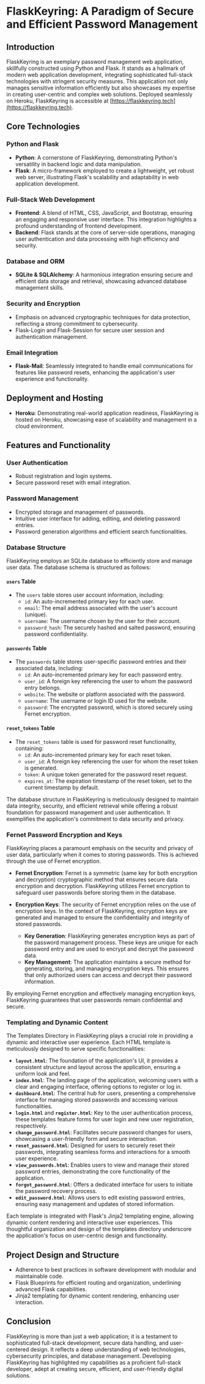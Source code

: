 # FlaskKeyring: A Paradigm of Secure and Efficient Password Management

## Introduction

FlaskKeyring is an exemplary password management web application, skillfully constructed using Python and Flask. It stands as a hallmark of modern web application development, integrating sophisticated full-stack technologies with stringent security measures. This application not only manages sensitive information efficiently but also showcases my expertise in creating user-centric and complex web solutions. Deployed seamlessly on Heroku, FlaskKeyring is accessible at [https://flaskkeyring.tech](https://flaskkeyring.tech).

## Core Technologies

### Python and Flask

-   **Python**: A cornerstone of FlaskKeyring, demonstrating Python's versatility in backend logic and data manipulation.
-   **Flask**: A micro-framework employed to create a lightweight, yet robust web server, illustrating Flask's scalability and adaptability in web application development.

### Full-Stack Web Development

-   **Frontend**: A blend of HTML, CSS, JavaScript, and Bootstrap, ensuring an engaging and responsive user interface. This integration highlights a profound understanding of frontend development.
-   **Backend**: Flask stands at the core of server-side operations, managing user authentication and data processing with high efficiency and security.

### Database and ORM

-   **SQLite & SQLAlchemy**: A harmonious integration ensuring secure and efficient data storage and retrieval, showcasing advanced database management skills.

### Security and Encryption

-   Emphasis on advanced cryptographic techniques for data protection, reflecting a strong commitment to cybersecurity.
-   Flask-Login and Flask-Session for secure user session and authentication management.

### Email Integration

-   **Flask-Mail**: Seamlessly integrated to handle email communications for features like password resets, enhancing the application's user experience and functionality.

## Deployment and Hosting

-   **Heroku**: Demonstrating real-world application readiness, FlaskKeyring is hosted on Heroku, showcasing ease of scalability and management in a cloud environment.

## Features and Functionality

### User Authentication

-   Robust registration and login systems.
-   Secure password reset with email integration.

### Password Management

-   Encrypted storage and management of passwords.
-   Intuitive user interface for adding, editing, and deleting password entries.
-   Password generation algorithms and efficient search functionalities.

### Database Structure

FlaskKeyring employs an SQLite database to efficiently store and manage user data. The database schema is structured as follows:

#### `users` Table

-   The `users` table stores user account information, including:
    -   `id`: An auto-incremented primary key for each user.
    -   `email`: The email address associated with the user's account (unique).
    -   `username`: The username chosen by the user for their account.
    -   `password_hash`: The securely hashed and salted password, ensuring password confidentiality.

#### `passwords` Table

-   The `passwords` table stores user-specific password entries and their associated data, including:
    -   `id`: An auto-incremented primary key for each password entry.
    -   `user_id`: A foreign key referencing the user to whom the password entry belongs.
    -   `website`: The website or platform associated with the password.
    -   `username`: The username or login ID used for the website.
    -   `password`: The encrypted password, which is stored securely using Fernet encryption.

#### `reset_tokens` Table

-   The `reset_tokens` table is used for password reset functionality, containing:
    -   `id`: An auto-incremented primary key for each reset token.
    -   `user_id`: A foreign key referencing the user for whom the reset token is generated.
    -   `token`: A unique token generated for the password reset request.
    -   `expires_at`: The expiration timestamp of the reset token, set to the current timestamp by default.

The database structure in FlaskKeyring is meticulously designed to maintain data integrity, security, and efficient retrieval while offering a robust foundation for password management and user authentication. It exemplifies the application's commitment to data security and privacy.

### Fernet Password Encryption and Keys

FlaskKeyring places a paramount emphasis on the security and privacy of user data, particularly when it comes to storing passwords. This is achieved through the use of Fernet encryption.

-   **Fernet Encryption**: Fernet is a symmetric (same key for both encryption and decryption) cryptographic method that ensures secure data encryption and decryption. FlaskKeyring utilizes Fernet encryption to safeguard user passwords before storing them in the database.
-   **Encryption Keys**: The security of Fernet encryption relies on the use of encryption keys. In the context of FlaskKeyring, encryption keys are generated and managed to ensure the confidentiality and integrity of stored passwords.

    -   **Key Generation**: FlaskKeyring generates encryption keys as part of the password management process. These keys are unique for each password entry and are used to encrypt and decrypt the password data.
    -   **Key Management**: The application maintains a secure method for generating, storing, and managing encryption keys. This ensures that only authorized users can access and decrypt their password information.

By employing Fernet encryption and effectively managing encryption keys, FlaskKeyring guarantees that user passwords remain confidential and secure.

### Templating and Dynamic Content

The Templates Directory in FlaskKeyring plays a crucial role in providing a dynamic and interactive user experience. Each HTML template is meticulously designed to serve specific functionalities:

-   **`layout.html`**: The foundation of the application's UI, it provides a consistent structure and layout across the application, ensuring a uniform look and feel.
-   **`index.html`**: The landing page of the application, welcoming users with a clear and engaging interface, offering options to register or log in.
-   **`dashboard.html`**: The central hub for users, presenting a comprehensive interface for managing stored passwords and accessing various functionalities.
-   **`login.html`** and **`register.html`**: Key to the user authentication process, these templates feature forms for user login and new user registration, respectively.
-   **`change_password.html`**: Facilitates secure password changes for users, showcasing a user-friendly form and secure interaction.
-   **`reset_password.html`**: Designed for users to securely reset their passwords, integrating seamless forms and interactions for a smooth user experience.
-   **`view_passwords.html`**: Enables users to view and manage their stored password entries, demonstrating the core functionality of the application.
-   **`forgot_password.html`**: Offers a dedicated interface for users to initiate the password recovery process.
-   **`edit_password.html`**: Allows users to edit existing password entries, ensuring easy management and updates of stored information.

Each template is integrated with Flask's Jinja2 templating engine, allowing dynamic content rendering and interactive user experiences. This thoughtful organization and design of the templates directory underscore the application's focus on user-centric design and functionality.

## Project Design and Structure

-   Adherence to best practices in software development with modular and maintainable code.
-   Flask Blueprints for efficient routing and organization, underlining advanced Flask capabilities.
-   Jinja2 templating for dynamic content rendering, enhancing user interaction.

## Conclusion

FlaskKeyring is more than just a web application; it is a testament to sophisticated full-stack development, secure data handling, and user-centered design. It reflects a deep understanding of web technologies, cybersecurity principles, and database management. Developing FlaskKeyring has highlighted my capabilities as a proficient full-stack developer, adept at creating secure, efficient, and user-friendly digital solutions.
